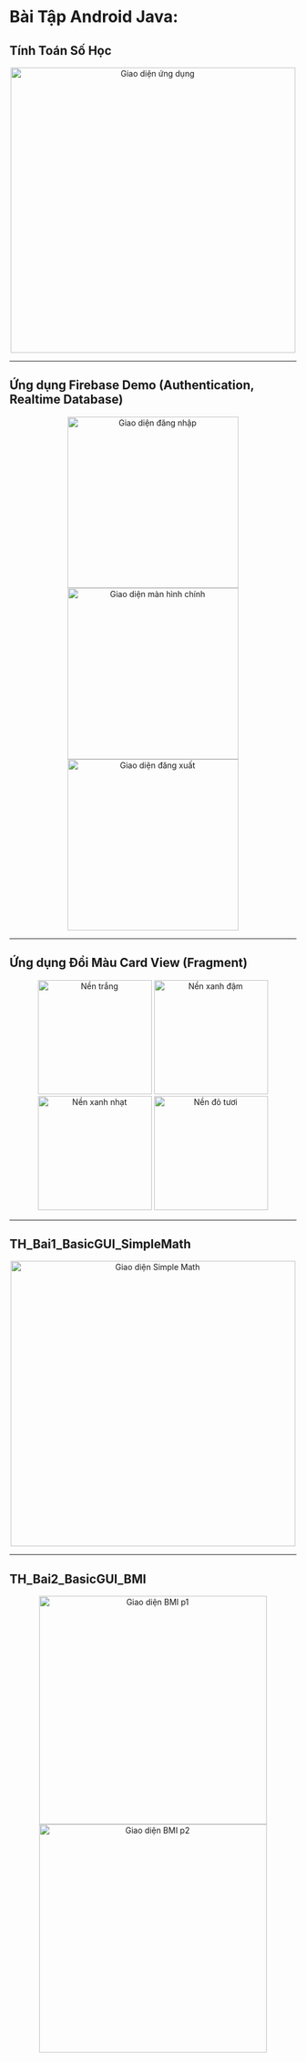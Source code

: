 # Bài Tập Android Java:

## Tính Toán Số Học
<p align="center">
  <img src="MayTinhSoHoc/Screenshot%202024-11-18%20224334.png" alt="Giao diện ứng dụng" width="500" />
</p>

---

## Ứng dụng Firebase Demo (Authentication, Realtime Database)
<p align="center">
  <img src="https://github.com/datx24/64130299-MobieAppDev/blob/main/MyFirebase_64130299/Screenshot%202024-11-18%20235101.png" alt="Giao diện đăng nhập" width="300" />
  <img src="https://github.com/datx24/64130299-MobieAppDev/blob/main/MyFirebase_64130299/Screenshot%202024-11-18%20235121.png" alt="Giao diện màn hình chính" width="300" />
  <img src="https://github.com/datx24/64130299-MobieAppDev/blob/main/MyFirebase_64130299/Screenshot%202024-11-18%20235136.png" alt="Giao diện đăng xuất" width="300" />
</p>

---

## Ứng dụng Đổi Màu Card View (Fragment)
<p align="center">
  <img src="https://github.com/datx24/64130299-MobieAppDev/blob/main/DemoFragment/Screenshot%202024-11-20%20010553.png" alt="Nền trắng" width="200" />
  <img src="https://github.com/datx24/64130299-MobieAppDev/blob/main/DemoFragment/Screenshot%202024-11-20%20010603.png" alt="Nền xanh đậm" width="200" />
  <img src="https://github.com/datx24/64130299-MobieAppDev/blob/main/DemoFragment/Screenshot%202024-11-20%20010611.png" alt="Nền xanh nhạt" width="200" />
  <img src="https://github.com/datx24/64130299-MobieAppDev/blob/main/DemoFragment/Screenshot%202024-11-20%20010621.png" alt="Nền đỏ tươi" width="200" />
</p>

---

## TH_Bai1_BasicGUI_SimpleMath
<p align="center">
  <img src="https://github.com/datx24/64130299-MobieAppDev/blob/main/SimpleMath/Screenshot%202024-12-03%20214647.png" alt="Giao diện Simple Math" width="500" />
</p>

---

## TH_Bai2_BasicGUI_BMI
<p align="center">
  <img src="https://github.com/datx24/64130299-MobieAppDev/blob/main/BMI/z6094922058961_3c1e15b9860e831f30fdffab65956548.jpg" alt="Giao diện BMI p1" width="400" />
  <img src="https://github.com/datx24/64130299-MobieAppDev/blob/main/BMI/z6094922065445_2ee2470245b0b054299e2e6951533a47.jpg" alt="Giao diện BMI p2" width="400" />
</p>
